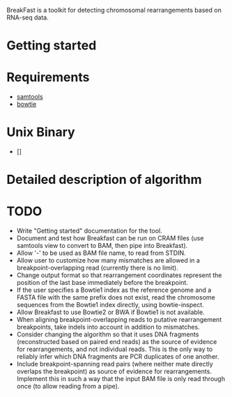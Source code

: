 BreakFast is a toolkit for detecting chromosomal rearrangements
based on RNA-seq data.

Getting started
===============

Requirements
============
- [samtools](http://samtools.sourceforge.net/) 
- [bowtie](http://bowtie-bio.sourceforge.net/index.shtml)


Unix Binary
============
- []

Detailed description of algorithm
=================================

TODO
====
- Write "Getting started" documentation for the tool.
- Document and test how Breakfast can be run on CRAM files (use samtools view to convert to BAM, then pipe into Breakfast).
- Allow '-' to be used as BAM file name, to read from STDIN.
- Allow user to customize how many mismatches are allowed in a breakpoint-overlapping read (currently there is no limit).
- Change output format so that rearrangement coordinates represent the position of the last base immediately before the breakpoint.
- If the user specifies a Bowtie1 index as the reference genome and a FASTA file with the same prefix does not exist, read the chromosome sequences from the Bowtie1 index directly, using bowtie-inspect.
- Allow Breakfast to use Bowtie2 or BWA if Bowtie1 is not available.
- When aligning breakpoint-overlapping reads to putative rearrangement breakpoints, take indels into account in addition to mismatches.
- Consider changing the algorithm so that it uses DNA fragments (reconstructed based on paired end reads) as the source of evidence for rearrangements, and not individual reads. This is the only way to reliably infer which DNA fragments are PCR duplicates of one another.
- Include breakpoint-spanning read pairs (where neither mate directly overlaps the breakpoint) as source of evidence for rearrangements. Implement this in such a way that the input BAM file is only read through once (to allow reading from a pipe).
